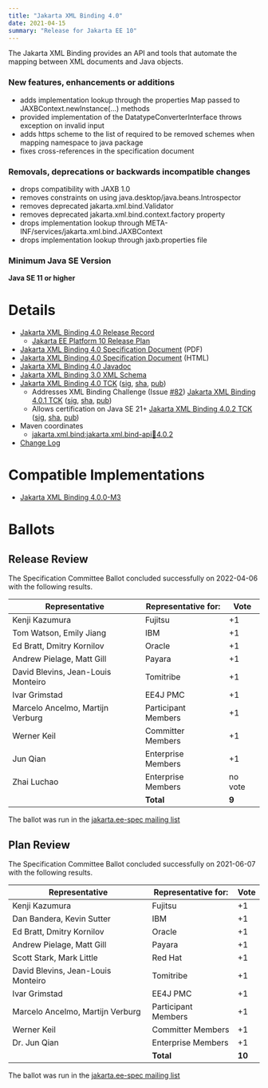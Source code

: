 ```yaml
---
title: "Jakarta XML Binding 4.0"
date: 2021-04-15
summary: "Release for Jakarta EE 10"
---
```

The Jakarta XML Binding provides an API and tools that automate the mapping
between XML documents and Java objects.

### New features, enhancements or additions
<!-- List here -->
* adds implementation lookup through the properties Map passed to JAXBContext.newInstance(...) methods
* provided implementation of the DatatypeConverterInterface throws exception on invalid input
* adds https scheme to the list of required to be removed schemes when mapping namespace to java package
* fixes cross-references in the specification document

### Removals, deprecations or backwards incompatible changes
<!-- List here -->
* drops compatibility with JAXB 1.0
* removes constraints on using java.desktop/java.beans.Introspector
* removes deprecated jakarta.xml.bind.Validator
* removes deprecated jakarta.xml.bind.context.factory property
* drops implementation lookup through META-INF/services/jakarta.xml.bind.JAXBContext
* drops implementation lookup through jaxb.properties file

### Minimum Java SE Version
<!-- Specify the minimum required Java SE version for this specification -->
**Java SE 11 or higher**

# Details

* [Jakarta XML Binding 4.0 Release Record](https://projects.eclipse.org/projects/ee4j.jaxb/releases/4.0)
    * [Jakarta EE Platform 10 Release Plan](https://jakartaee.github.io/platform/jakartaee10/JakartaEE10ReleasePlan)
* [Jakarta XML Binding 4.0 Specification Document](./jakarta-xml-binding-spec-4.0.pdf) (PDF)
* [Jakarta XML Binding 4.0 Specification Document](./jakarta-xml-binding-spec-4.0.html) (HTML)
* [Jakarta XML Binding 4.0 Javadoc](./apidocs)
* [Jakarta XML Binding 3.0 XML Schema](https://jakarta.ee/xml/ns/jaxb/bindingschema_3_0.xsd)
* [Jakarta XML Binding 4.0 TCK](https://download.eclipse.org/jakartaee/xml-binding/4.0/jakarta-xml-binding-tck-4.0.0.zip)  ([sig](https://download.eclipse.org/jakartaee/xml-binding/4.0/jakarta-xml-binding-tck-4.0.0.zip.sig),  [sha](https://download.eclipse.org/jakartaee/xml-binding/4.0/jakarta-xml-binding-tck-4.0.0.zip.sha256),  [pub](https://jakarta.ee/specifications/jakartaee-spec-committee.pub))
    * Addresses XML Binding Challenge (Issue [#82](https://github.com/jakartaee/jaxb-tck/issues/82))  [Jakarta XML Binding 4.0.1 TCK](https://download.eclipse.org/jakartaee/xml-binding/4.0/jakarta-xml-binding-tck-4.0.1.zip)  ([sig](https://download.eclipse.org/jakartaee/xml-binding/4.0/jakarta-xml-binding-tck-4.0.1.zip.sig),  [sha](https://download.eclipse.org/jakartaee/xml-binding/4.0/jakarta-xml-binding-tck-4.0.1.zip.sha256),  [pub](https://jakarta.ee/specifications/jakartaee-spec-committee.pub))
    * Allows certification on Java SE 21+  [Jakarta XML Binding 4.0.2 TCK](https://download.eclipse.org/jakartaee/xml-binding/4.0/jakarta-xml-binding-tck-4.0.2.zip)  ([sig](https://download.eclipse.org/jakartaee/xml-binding/4.0/jakarta-xml-binding-tck-4.0.2.zip.sig),  [sha](https://download.eclipse.org/jakartaee/xml-binding/4.0/jakarta-xml-binding-tck-4.0.2.zip.sha256),  [pub](https://jakarta.ee/specifications/jakartaee-spec-committee.pub))
* Maven coordinates
    * [jakarta.xml.bind:jakarta.xml.bind-api:jar:4.0.2](https://central.sonatype.com/artifact/jakarta.xml.bind/jakarta.xml.bind-api/4.0.2/jar)
* [Change Log](./changelog)

# Compatible Implementations

* [Jakarta XML Binding 4.0.0-M3](https://github.com/eclipse-ee4j/jaxb-ri/releases/tag/4.0.0-M3-RI)

# Ballots

## Release Review

The Specification Committee Ballot concluded successfully on 2022-04-06 with the following results.

| Representative                                 | Representative for: | Vote    |
|------------------------------------------------|---------------------|---------|
| Kenji Kazumura                                 | Fujitsu             |    +1   |
| Tom Watson, Emily Jiang                        | IBM                 |    +1   |
| Ed Bratt, Dmitry Kornilov                      | Oracle              |    +1   |
| Andrew Pielage, Matt Gill                      | Payara              |    +1   |
| David Blevins, Jean-Louis Monteiro             | Tomitribe           |    +1   |
| Ivar Grimstad                                  | EE4J PMC            |    +1   |
| Marcelo Ancelmo, Martijn Verburg               | Participant Members |    +1   |
| Werner Keil                                    | Committer Members   |    +1   |
| Jun Qian                                       | Enterprise Members  |    +1   |
| Zhai Luchao                                    | Enterprise Members  | no vote |
|                                                | **Total**           |  **9**  |

The ballot was run in the [jakarta.ee-spec mailing list](https://www.eclipse.org/lists/jakarta.ee-spec/msg02321.html)

## Plan Review

The Specification Committee Ballot concluded successfully on 2021-06-07 with the following results.

| Representative                                 | Representative for: | Vote |
|------------------------------------------------|---------------------|------|
| Kenji Kazumura                                 | Fujitsu             |  +1  |
| Dan Bandera, Kevin Sutter                      | IBM                 |  +1  |
| Ed Bratt, Dmitry Kornilov                      | Oracle              |  +1  |
| Andrew Pielage, Matt Gill                      | Payara              |  +1  |
| Scott Stark, Mark Little                       | Red Hat             |  +1  |
| David Blevins, Jean-Louis Monteiro             | Tomitribe           |  +1  |
| Ivar Grimstad                                  | EE4J PMC            |  +1  |
| Marcelo Ancelmo, Martijn Verburg               | Participant Members |  +1  |
| Werner Keil                                    | Committer Members   |  +1  |
| Dr. Jun Qian                                   | Enterprise Members  |  +1  |
|                                                | **Total**           |**10**|

The ballot was run in the [jakarta.ee-spec mailing list](https://www.eclipse.org/lists/jakarta.ee-spec/msg01841.html)
